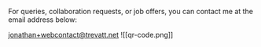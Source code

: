 For queries, collaboration requests, or job offers, you can contact me at the email address below:

jonathan+webcontact@trevatt.net
![[qr-code.png]]